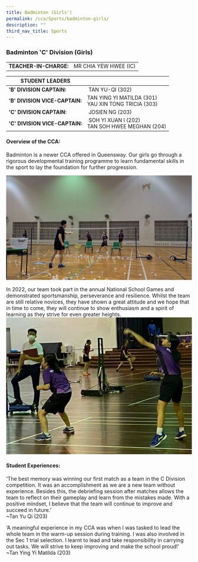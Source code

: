 ```yaml
---
title: Badminton (Girls')
permalink: /cca/Sports/badminton-girls/
description: ""
third_nav_title: Sports
---
```

### Badminton 'C' Division (Girls)

|  	|  	|
|---	|---	|
| **TEACHER-IN-CHARGE:** 	| MR CHIA YEW HWEE  (IC)|


| STUDENT LEADERS 	|  	|
|---	|---	|
| **'B' DIVISION CAPTAIN:** 	|  TAN YU-QI (302)	|
| **'B' DIVISION VICE-CAPTAIN:** 	| TAN YING YI MATILDA (301)<BR>YAU XIN TONG TRICIA (303)	|
| **'C' DIVISION CAPTAIN:** 	|  JOSIEN NG (203)	|
| **'C' DIVISION VICE-CAPTAIN:** 	|  SOH YI XUAN I (202)<BR>TAN SOH HWEE MEGHAN (204)	|


#### Overview of the CCA:   

Badminton is a newer CCA offered in Queensway. Our girls go through a rigorous developmental training programme to learn fundamental skills in the sport to lay the foundation for further progression.

![](/images/Badminton%201-Specific%20Skill%20-%20feeding%20to%20beginners.jpg)

In 2022, our team took part in the annual National School Games and demonstrated sportsmanship, perseverance and resilience. Whilst the team are still relative novices, they have shown a great attitude and we hope that in time to come, they will continue to show enthusiasm and a spirit of learning as they strive for even greater heights.
![](/images/Badminton%202-NSG%20Competition%20-%20Chia%20Yew%20Hwee.jpeg)

#### Student Experiences:
  
‘The best memory was winning our first match as a team in the C Division competition. It was an accomplishment as we are a new team without experience. Besides this, the debriefing session after matches allows the team to reflect on their gameplay and learn from the mistakes made. With a positive mindset, I believe that the team will continue to improve and succeed in future.’
<br>
~Tan Yu Qi (203)

‘A meaningful experience in my CCA was when I was tasked to lead the whole team in the warm-up session during training. I was also involved in the Sec 1 trial selection. I learnt to lead and take responsibility in carrying out tasks. We will strive to keep improving and make the school proud!’
<br>~Tan Ying Yi Matilda (203)